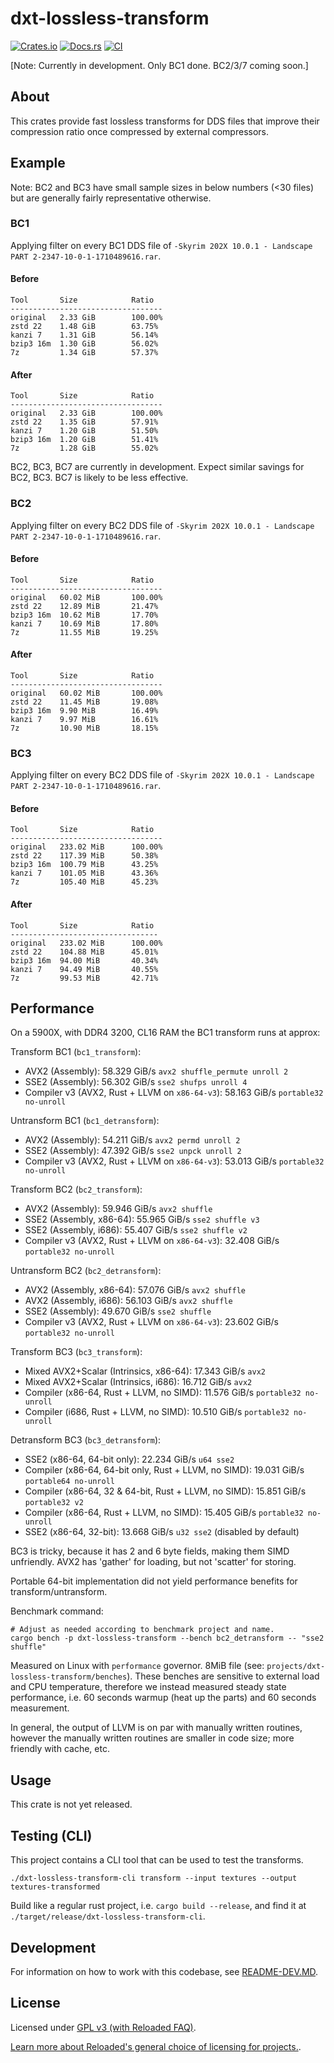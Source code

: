 # dxt-lossless-transform

[![Crates.io](https://img.shields.io/crates/v/dxt-lossless-transform.svg)](https://crates.io/crates/dxt-lossless-transform)
[![Docs.rs](https://docs.rs/dxt-lossless-transform/badge.svg)](https://docs.rs/dxt-lossless-transform)
[![CI](https://github.com/Sewer56/dxt-lossless-transform/actions/workflows/rust.yml/badge.svg)](https://github.com/Sewer56/dxt-lossless-transform/actions)

[Note: Currently in development. Only BC1 done. BC2/3/7 coming soon.]

## About

This crates provide fast lossless transforms for DDS files that improve their compression ratio
once compressed by external compressors.

## Example

Note: BC2 and BC3 have small sample sizes in below numbers (<30 files) but are generally
fairly representative otherwise.

### BC1

Applying filter on every BC1 DDS file of `-Skyrim 202X 10.0.1 - Landscape PART 2-2347-10-0-1-1710489616.rar`.

#### Before

```ignore
Tool       Size            Ratio 
----------------------------------
original   2.33 GiB        100.00%
zstd 22    1.48 GiB        63.75%
kanzi 7    1.31 GiB        56.14%
bzip3 16m  1.30 GiB        56.02%
7z         1.34 GiB        57.37%
```

#### After

```ignore
Tool       Size            Ratio     
----------------------------------
original   2.33 GiB        100.00%
zstd 22    1.35 GiB        57.91% 
kanzi 7    1.20 GiB        51.50%
bzip3 16m  1.20 GiB        51.41%
7z         1.28 GiB        55.02%
```

BC2, BC3, BC7 are currently in development.
Expect similar savings for BC2, BC3. BC7 is likely to be less effective.

### BC2

Applying filter on every BC2 DDS file of `-Skyrim 202X 10.0.1 - Landscape PART 2-2347-10-0-1-1710489616.rar`.

#### Before

```ignore
Tool       Size            Ratio 
----------------------------------
original   60.02 MiB       100.00%
zstd 22    12.89 MiB       21.47%
bzip3 16m  10.62 MiB       17.70%
kanzi 7    10.69 MiB       17.80%
7z         11.55 MiB       19.25%
```

#### After

```ignore
Tool       Size            Ratio 
----------------------------------
original   60.02 MiB       100.00%
zstd 22    11.45 MiB       19.08%
bzip3 16m  9.90 MiB        16.49%
kanzi 7    9.97 MiB        16.61%
7z         10.90 MiB       18.15%
```

### BC3

Applying filter on every BC2 DDS file of `-Skyrim 202X 10.0.1 - Landscape PART 2-2347-10-0-1-1710489616.rar`.

#### Before

```ignore
Tool       Size            Ratio  
----------------------------------
original   233.02 MiB      100.00%
zstd 22    117.39 MiB      50.38%
bzip3 16m  100.79 MiB      43.25%
kanzi 7    101.05 MiB      43.36%
7z         105.40 MiB      45.23%
```

#### After

```ignore
Tool       Size            Ratio 
---------------------------------
original   233.02 MiB      100.00%
zstd 22    104.88 MiB      45.01%
bzip3 16m  94.00 MiB       40.34%
kanzi 7    94.49 MiB       40.55%
7z         99.53 MiB       42.71%
```

## Performance

On a 5900X, with DDR4 3200, CL16 RAM the BC1 transform runs at approx:

Transform BC1 (`bc1_transform`):

- AVX2 (Assembly): 58.329 GiB/s `avx2 shuffle_permute unroll 2`
- SSE2 (Assembly): 56.302 GiB/s `sse2 shufps unroll 4`
- Compiler v3 (AVX2, Rust + LLVM on `x86-64-v3`): 58.163 GiB/s `portable32 no-unroll`

Untransform BC1 (`bc1_detransform`):

- AVX2 (Assembly): 54.211 GiB/s `avx2 permd unroll 2`
- SSE2 (Assembly): 47.392 GiB/s `sse2 unpck unroll 2`
- Compiler v3 (AVX2, Rust + LLVM on `x86-64-v3`): 53.013 GiB/s `portable32 no-unroll`

Transform BC2 (`bc2_transform`):

- AVX2 (Assembly): 59.946 GiB/s `avx2 shuffle`
- SSE2 (Assembly, x86-64): 55.965 GiB/s `sse2 shuffle v3`
- SSE2 (Assembly, i686): 55.407 GiB/s `sse2 shuffle v2`
- Compiler v3 (AVX2, Rust + LLVM on `x86-64-v3`): 32.408 GiB/s `portable32 no-unroll`

Untransform BC2 (`bc2_detransform`):

- AVX2 (Assembly, x86-64): 57.076 GiB/s `avx2 shuffle`
- AVX2 (Assembly, i686): 56.103 GiB/s `avx2 shuffle`
- SSE2 (Assembly): 49.670 GiB/s `sse2 shuffle`
- Compiler v3 (AVX2, Rust + LLVM on `x86-64-v3`): 23.602 GiB/s `portable32 no-unroll`

Transform BC3 (`bc3_transform`):

- Mixed AVX2+Scalar (Intrinsics, x86-64): 17.343 GiB/s `avx2`
- Mixed AVX2+Scalar (Intrinsics, i686): 16.712 GiB/s `avx2`
- Compiler (x86-64, Rust + LLVM, no SIMD): 11.576 GiB/s `portable32 no-unroll`
- Compiler (i686, Rust + LLVM, no SIMD): 10.510 GiB/s `portable32 no-unroll`

Detransform BC3 (`bc3_detransform`):

- SSE2 (x86-64, 64-bit only): 22.234 GiB/s `u64 sse2`
- Compiler (x86-64, 64-bit only, Rust + LLVM, no SIMD): 19.031 GiB/s `portable64 no-unroll`
- Compiler (x86-64, 32 & 64-bit, Rust + LLVM, no SIMD): 15.851 GiB/s `portable32 v2`
- Compiler (x86-64, Rust + LLVM, no SIMD): 15.405 GiB/s `portable32 no-unroll`
- SSE2 (x86-64, 32-bit): 13.668 GiB/s `u32 sse2` (disabled by default)

BC3 is tricky, because it has 2 and 6 byte fields, making them SIMD unfriendly.
AVX2 has 'gather' for loading, but not 'scatter' for storing. 

Portable 64-bit implementation did not yield performance benefits for transform/untransform.

Benchmark command:

```bash,ignore
# Adjust as needed according to benchmark project and name.
cargo bench -p dxt-lossless-transform --bench bc2_detransform -- "sse2 shuffle"
```

Measured on Linux with `performance` governor. 8MiB file (see: `projects/dxt-lossless-transform/benches`).
These benches are sensitive to external load and CPU temperature, therefore we instead measured steady
state performance, i.e. 60 seconds warmup (heat up the parts) and 60 seconds measurement.

In general, the output of LLVM is on par with manually written routines, however the manually
written routines are smaller in code size; more friendly with cache, etc.

## Usage

This crate is not yet released.

## Testing (CLI)

This project contains a CLI tool that can be used to test the transforms.

```ignore
./dxt-lossless-transform-cli transform --input textures --output textures-transformed
```

Build like a regular rust project, i.e. `cargo build --release`, and find it at `./target/release/dxt-lossless-transform-cli`. 

## Development

For information on how to work with this codebase, see [README-DEV.MD](README-DEV.MD).

## License

Licensed under [GPL v3 (with Reloaded FAQ)](./LICENSE).  

[Learn more about Reloaded's general choice of licensing for projects.][reloaded-license].  

[codecov]: https://about.codecov.io/
[crates-io-key]: https://crates.io/settings/tokens
[nuget-key]: https://www.nuget.org/account/apikeys
[docs]: https://dxt-lossless-transform.github.io/dxt-lossless-transform
[reloaded-license]: https://reloaded-project.github.io/Reloaded.MkDocsMaterial.Themes.R2/Pages/license/